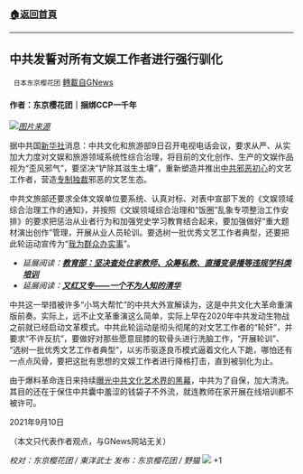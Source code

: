 ###  [:house:返回首頁](https://github.com/ourhimalayas/txt)
---


## 中共发誓对所有文娱工作者进行强行驯化
` 日本东京樱花团` [轉載自GNews](https://gnews.org/zh-hans/1523633/)

#### 作者：东京樱花团｜捆绑CCP一千年

![](https://assets.gnews.org/wp-content/uploads/2021/09/文化.png)[*图片来源*](https://kaoyan.eol.cn/nnews/202109/W020210907683652642416.jpg)

据中共国[新华社](http://www.news.cn/politics/2021-09/09/c_1127845874.htm)消息：中共文化和旅游部9日召开电视电话会议，要求从严、从实加大力度对文娱和旅游领域系统性综合治理，将目前的文化创作、生产的文娱作品视为“歪风邪气”，要坚决“铲除其滋生土壤”，重新塑造并推出[中共邪恶初心](https://popula.com/2019/05/07/%E5%88%AB%E5%BF%98%E5%88%9D%E5%BF%83-never-forget-why-we-started/)的文艺工作者，营造[专制独裁](https://www.bbc.com/ukchina/simp/vert_fut/2015/06/150609_vert_fut_dictatorships_realistic)邪恶的文艺生态。

中共文旅部还要求全体文娱单位要系统、认真对标、对表中宣部下发的《文娱领域综合治理工作的通知》，并按照《文娱领域综合治理和“饭圈”乱象专项整治工作安排》的要求把惩治从业者行为和加强党史学习教育结合起来，要加强做好“重大题材演出创作”管理，开展从业人员轮训。要选树一批优秀文艺工作者典型，还要把此轮运动宣传为“[我为群众办实事](http://dangshi.people.com.cn/n1/2021/0507/c436975-32096915.html)”。

- *延展阅读：*[***教育部：坚决查处住家教师、众筹私教、直播变录播等违规学科类培训***](http://www.infzm.com/contents/213279)
- *延展阅读：*[***又红又专——一个不为人知的清华***](https://kaoyan.eol.cn/nnews/202109/t20210907_2152545.shtml)


中共这一举措被许多“小骂大帮忙”的中共大外宣解读为，这是中共文化大革命重演版前奏。实际上，远不止文革重演这么简单，实际上早在2020年中共发动生物战之前就已经启动文革模式。中共此轮运动是彻头彻尾的对文艺工作者的“轮奸”，并要求“不许反抗”，要做好对那些愿意屈膝的软骨头进行洗脑工作，“开展轮训”、 “选树一批优秀文艺工作者典型”，以劣币驱逐良币模式逼着文化人下跪，哪怕还有一点点风骨，要把这批有思想的文娱工作者进行降格打击，直到被驯化为止。

由于爆料革命连日来持续[曝光中共文化艺术界的黑幕](https://www.gettr.com/post/paivjq9a54)，中共为了自保，加大清洗。其目的还在于保住中共囊中羞涩的钱袋子不外流，就连教师在家开展在线培训都不被许可。

2021年9月10日

（本文只代表作者观点，与GNews网站无关）

*校对：东京樱花团 / 東洋武士
发布：东京樱花团 / 野猫*
![](https://assets.gnews.org/wp-content/uploads/2021/09/image0-1-5-e1630998215814.jpg)
+1
